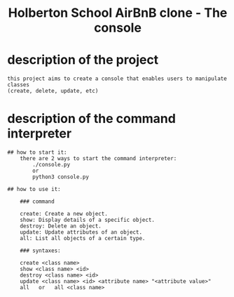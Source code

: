 <h1 align="center">Holberton School AirBnB clone - The console</h1>

# description of the project

	this project aims to create a console that enables users to manipulate classes
	(create, delete, update, etc)

# description of the command interpreter

	## how to start it:
		there are 2 ways to start the command interpreter:
			./console.py
			or
			python3 console.py
		
	## how to use it:
		
		### command

		create: Create a new object.
		show: Display details of a specific object.
		destroy: Delete an object.
		update: Update attributes of an object.
		all: List all objects of a certain type.

	   	### syntaxes:

		create <class name> 
		show <class name> <id>
		destroy <class name> <id>
		update <class name> <id> <attribute name> "<attribute value>"
		all   or   all <class name>

